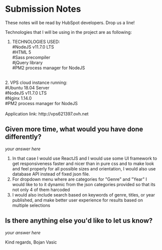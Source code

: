 # Submission Notes 

These notes will be read by HubSpot developers. Drop us a line!

Technologies that I will be using in the project are as following:

1. TECHNOLOGIES USED:<br>
	#NodeJS v11.7.0 LTS<br>
	#HTML 5<br>
	#Sass precompiler<br>
	#jQuery library<br>
	#PM2 process manager for NodeJS<br>
<br>
2. VPS cloud instance running:<br>
	#Ubuntu 18.04 Server<br>
	#NodeJS v11.7.0 LTS<br>
	#Nginx 1.14.0<br>
	#PM2 process manager for NodeJS<br>
<br>
Application link: http://vps621397.ovh.net<br>

## Given more time, what would you have done differently?

_your answer here_
1. In that case I would use ReactJS and I would use some UI framework to get responsiveness faster and nicer than in pure css and to make look and feel properly for all possible sizes and orientation, I would also use database API instead of fixed json file.
2. For dropdown menu where are categories for "Genre" and "Year" I would like to to it dynamic from the json categories provided so that its not only 4 of them harcoded
3. I would also include search based on keywords of genre, titles, or year published, and make better user experience for results based on multiple selections

## Is there anything else you'd like to let us know?

_your answer here_

Kind regards,
Bojan Vasic